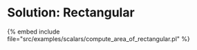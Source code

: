# Solution: Rectangular


{% embed include file="src/examples/scalars/compute_area_of_rectangular.pl" %}
